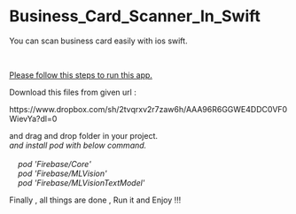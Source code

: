 # Business_Card_Scanner_In_Swift
You can scan business card easily with ios swift.

<br>
<p> <u>Please follow this steps to run this app.</u></p>


<p> Download this files from given url : </p>
https://www.dropbox.com/sh/2tvqrxv2r7zaw6h/AAA96R6GGWE4DDC0VF0WievYa?dl=0 <br>

and drag and drop folder in your project.<br>
<i>
and install pod with below command. <br><br>
&nbsp;&nbsp;&nbsp; pod 'Firebase/Core' <br>
&nbsp;&nbsp;&nbsp;  pod 'Firebase/MLVision' <br>
&nbsp;&nbsp;&nbsp; pod 'Firebase/MLVisionTextModel'<br>
</i>


Finally , all things are done , Run it and Enjoy !!!

